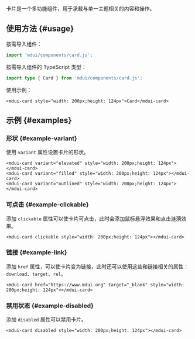 卡片是一个多功能组件，用于承载与单一主题相关的内容和操作。

## 使用方法 {#usage}

按需导入组件：

```js
import 'mdui/components/card.js';
```

按需导入组件的 TypeScript 类型：

```ts
import type { Card } from 'mdui/components/card.js';
```

使用示例：

```html,example,playgroundId=211
<mdui-card style="width: 200px;height: 124px">Card</mdui-card>
```

## 示例 {#examples}

### 形状 {#example-variant}

使用 `variant` 属性设置卡片的形状。

```html,example,expandable,playgroundId=212
<mdui-card variant="elevated" style="width: 200px;height: 124px"></mdui-card>
<mdui-card variant="filled" style="width: 200px;height: 124px"></mdui-card>
<mdui-card variant="outlined" style="width: 200px;height: 124px"></mdui-card>
```

### 可点击 {#example-clickable}

添加 `clickable` 属性可以使卡片可点击，此时会添加鼠标悬浮效果和点击涟漪效果。

```html,example,expandable,playgroundId=213
<mdui-card clickable style="width: 200px;height: 124px"></mdui-card>
```

### 链接 {#example-link}

添加 `href` 属性，可以使卡片变为链接，此时还可以使用这些和链接相关的属性：`download`、`target`、`rel`。

```html,example,expandable,playgroundId=214
<mdui-card href="https://www.mdui.org" target="_blank" style="width: 200px;height: 124px"></mdui-card>
```

### 禁用状态 {#example-disabled}

添加 `disabled` 属性可以禁用卡片。

```html,example,expandable,playgroundId=215
<mdui-card disabled style="width: 200px;height: 124px"></mdui-card>
```
